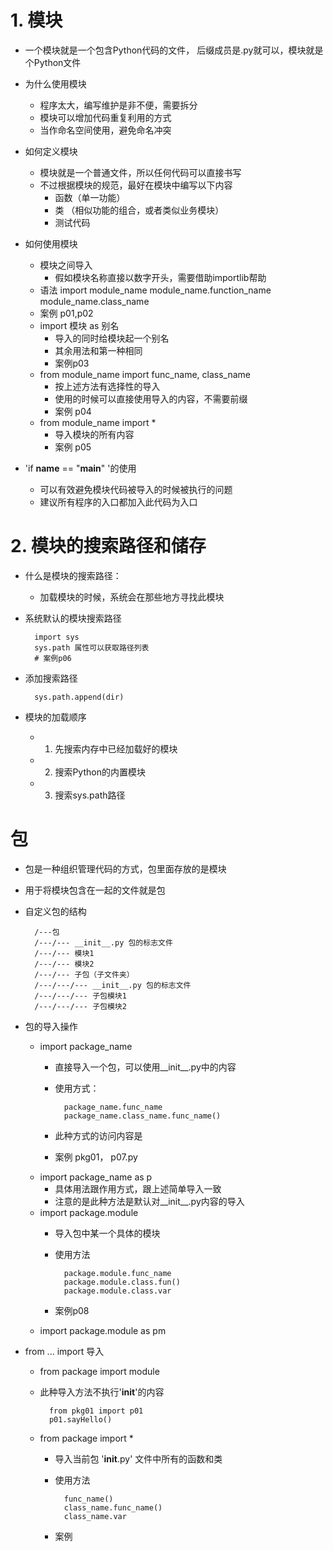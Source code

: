 # 1. 模块
- 一个模块就是一个包含Python代码的文件， 后缀成员是.py就可以，模块就是个Python文件
- 为什么使用模块
    - 程序太大，编写维护是非不便，需要拆分
    - 模块可以增加代码重复利用的方式
    - 当作命名空间使用，避免命名冲突
- 如何定义模块
    - 模块就是一个普通文件，所以任何代码可以直接书写
    - 不过根据模块的规范，最好在模块中编写以下内容
        - 函数（单一功能）
        - 类 （相似功能的组合，或者类似业务模块）
        - 测试代码
        
- 如何使用模块
    - 模块之间导入
        - 假如模块名称直接以数字开头，需要借助importlib帮助
    - 语法
        import module_name
        module_name.function_name
        module_name.class_name
    - 案例 p01,p02
    - import 模块 as 别名
        - 导入的同时给模块起一个别名
        - 其余用法和第一种相同
        - 案例p03
    - from module_name import func_name, class_name
        - 按上述方法有选择性的导入
        - 使用的时候可以直接使用导入的内容，不需要前缀
        - 案例 p04
    - from module_name import *
        - 导入模块的所有内容
        - 案例 p05
- 'if __name__ == "__main__" '的使用
    - 可以有效避免模块代码被导入的时候被执行的问题
    - 建议所有程序的入口都加入此代码为入口
    
# 2. 模块的搜索路径和储存
- 什么是模块的搜索路径：
    - 加载模块的时候，系统会在那些地方寻找此模块
- 系统默认的模块搜索路径

        import sys
        sys.path 属性可以获取路径列表
        # 案例p06
- 添加搜索路径

        sys.path.append(dir)
- 模块的加载顺序
    - 1. 先搜索内存中已经加载好的模块
    - 2. 搜索Python的内置模块
    - 3. 搜索sys.path路径
    
# 包
- 包是一种组织管理代码的方式，包里面存放的是模块
- 用于将模块包含在一起的文件就是包
- 自定义包的结构

        /---包
        /---/--- __init__.py 包的标志文件
        /---/--- 模块1
        /---/--- 模块2
        /---/--- 子包（子文件夹）
        /---/---/--- __init__.py 包的标志文件
        /---/---/--- 子包模块1
        /---/---/--- 子包模块2      
        
- 包的导入操作
    - import package_name
        - 直接导入一个包，可以使用__init__.py中的内容
        - 使用方式：
            
                package_name.func_name
                package_name.class_name.func_name()
        - 此种方式的访问内容是
        - 案例 pkg01， p07.py
    - import package_name as p
        - 具体用法跟作用方式，跟上述简单导入一致
        - 注意的是此种方法是默认对__init__.py内容的导入
    - import package.module
        - 导入包中某一个具体的模块
        - 使用方法
        
                package.module.func_name
                package.module.class.fun()
                package.module.class.var
        - 案例p08
    - import package.module as pm
    
- from ... import 导入
    - from package import module
    - 此种导入方法不执行'__init__'的内容
    
            from pkg01 import p01
            p01.sayHello()
    - from package import *
        - 导入当前包 '__init__.py' 文件中所有的函数和类
        - 使用方法
                
                func_name()
                class_name.func_name()
                class_name.var
                
        - 案例
